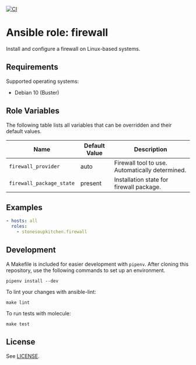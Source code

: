 [![CI](https://github.com/StoneSoupKitchen/ansible-role-firewall/actions/workflows/ci.yml/badge.svg)](https://github.com/StoneSoupKitchen/ansible-role-firewall/actions/workflows/ci.yml)

# Ansible role: firewall

Install and configure a firewall on Linux-based systems.

## Requirements

Supported operating systems:
* Debian 10 (Buster)

## Role Variables

The following table lists all variables that can be overridden
and their default values.

| Name                     | Default Value | Description                      |
| ------------------------ | ------------- | -------------------------------- |
| `firewall_provider` | auto | Firewall tool to use. Automatically determined. |
| `firewall_package_state` | present | Installation state for firewall package. |

## Examples

```yaml
- hosts: all
  roles:
    - stonesoupkitchen.firewall
```

## Development

A Makefile is included for easier development with `pipenv`.
After cloning this repository,
use the following commands to set up an environment.

    pipenv install --dev

To lint your changes with ansible-lint:

    make lint

To run tests with molecule:

    make test

## License

See [LICENSE](./LICENSE).


